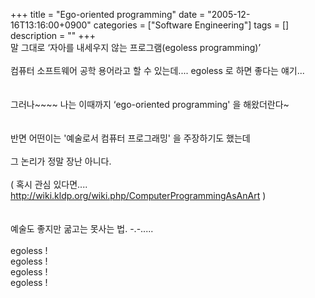 +++
title = "Ego-oriented programming"
date = "2005-12-16T13:16:00+0900"
categories = ["Software Engineering"]
tags = []
description = ""
+++
<span class="copyright_entry" style="display:block;" title="Ego-oriented programming@@**@@http://shed.egloos.com/1207526"></span>말 그대로 ‘자아를 내세우지 않는 프로그램(egoless programming)’
<br>
<br>컴퓨터 소프트웨어 공학 용어라고 할 수 있는데.... egoless 로 하면 좋다는 얘기...
<br>
<br>
<br>그러나~~~~ 나는 이때까지 ‘ego-oriented programming' 을 해왔더란다~
<br>
<br>
<br>반면 어떤이는 '예술로서 컴퓨터 프로그래밍' 을 주장하기도 했는데
<br>
<br>그 논리가 정말 장난 아니다.
<br>
<br>( 혹시 관심 있다면.... 
<a href="http://wiki.kldp.org/wiki.php/ComputerProgrammingAsAnArt">http://wiki.kldp.org/wiki.php/ComputerProgrammingAsAnArt</a>
<a href="http://216.239.59.104/search?q=cache:HI0Xzoizt9IJ:wiki.kldp.org/wiki.php/ComputerProgrammingAsAnArt+%ED%94%84%EB%A1%9C%EA%B7%B8%EB%9E%98%EB%B0%8D%EC%9D%80+%EC%98%88%EC%88%A0&amp;hl=ko&amp;lr=lang_ko" target="_blank"></a> )
<br>
<br>
<br>예술도 좋지만 굶고는 못사는 법. -.-.....
<br>
<br>egoless !
<br>egoless ! 
<br>egoless !
<br>egoless ! 
<!--
       <rdf:RDF xmlns:rdf="http://www.w3.org/1999/02/22-rdf-syntax-ns#"
		    xmlns:dc="http://purl.org/dc/elements/1.1/"
		    xmlns:trackback="http://madskills.com/public/xml/rss/module/trackback/">
       <rdf:Description
	        rdf:about="http://shed.egloos.com/1207526"
	        dc:identifier="http://shed.egloos.com/1207526"
	        dc:title="Ego-oriented programming"
	        trackback:ping="http://shed.egloos.com/tb/1207526"/>
       </rdf:RDF>
       -->

<ul></ul>